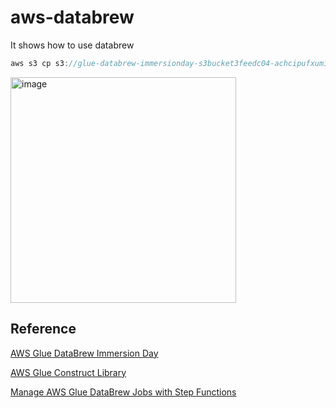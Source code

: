 # aws-databrew
It shows how to use databrew


```java
aws s3 cp s3://glue-databrew-immersionday-s3bucket3feedc04-achcipufxum1/ . --recursive
```

<img width="361" alt="image" src="https://user-images.githubusercontent.com/52392004/210473061-21bd21eb-6faa-4a3c-be8d-4fbeb33ddcad.png">

## Reference 

[AWS Glue DataBrew Immersion Day](https://catalog.us-east-1.prod.workshops.aws/workshops/6532bf37-3ad2-4844-bd26-d775a31ce1fa/en-US)

[AWS Glue Construct Library](https://docs.aws.amazon.com/cdk/api/v1/docs/aws-glue-readme.html)

[Manage AWS Glue DataBrew Jobs with Step Functions](https://docs.aws.amazon.com/step-functions/latest/dg/connect-databrew.html)
